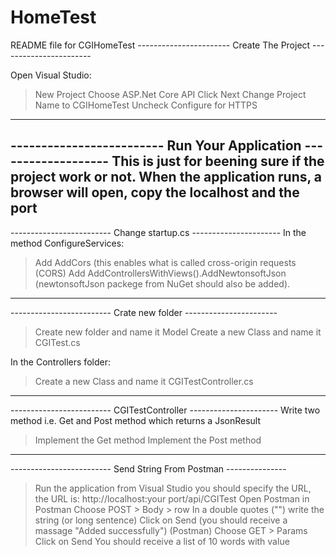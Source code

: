 # HomeTest

README file for CGIHomeTest 
----------------------- Create The Project -----------------------

Open Visual Studio:
 > New Project
 > Choose ASP.Net Core API 
 > Click Next
 > Change Project Name to CGIHomeTest
 > Uncheck Configure for HTTPS 
------------------------------------------------------------------
------------------------- Run Your Application -------------------
This is just for beening sure if the project work or not. 
When the application runs, a browser will open, copy the localhost 
and the port
------------------------------------------------------------------
------------------------- Change startup.cs ----------------------
In the method ConfigureServices: 
 > Add AddCors (this enables what is called cross-origin requests (CORS)
 > Add AddControllersWithViews().AddNewtonsoftJson (newtonsoftJson packege
   from NuGet should also be added).
------------------------------------------------------------------
------------------------- Crate new folder -----------------------
 > Create new folder and name it Model
 > Create a new Class and name it CGITest.cs

In the Controllers folder:
 > Create a new Class and name it CGITestController.cs
------------------------------------------------------------------
------------------------- CGITestController ----------------------
Write two method i.e. Get and Post method which returns a JsonResult 
 > Implement the Get method
 > Implement the Post method
------------------------------------------------------------------
------------------------- Send String From Postman ---------------
 > Run the application from Visual Studio 
 > you should specify the URL, the URL is: http://localhost:your port/api/CGITest
 > Open Postman 
 > in Postman Choose POST > Body > row
 > In a double quotes ("") write the string (or long sentence) 
 > Click on Send (you should receive a massage 
      "Added successfully")
 > (Postman) Choose GET > Params
 > Click on Send 
 > You should receive a list of 10 words with value
